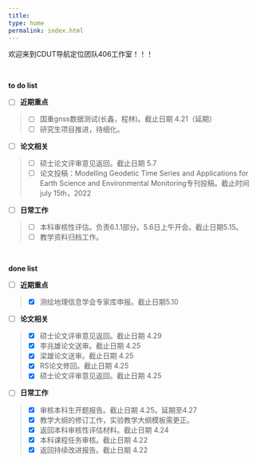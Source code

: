 ```yaml
---
title: 
type: home
permalink: index.html
---
```

欢迎来到CDUT导航定位团队406工作室！！！

</br>

**to do list** 
- [ ] **近期重点**
>   - [ ] 国重gnss数据测试(长鑫，程林)。截止日期 4.21（延期）
>   - [ ] 研究生项目推进，待细化。
- [ ] **论文相关**  
>   - [ ] 硕士论文评审意见返回。截止日期 5.7
>   - [ ] 论文投稿：Modelling Geodetic Time Series and Applications for Earth Science and Environmental Monitoring专刊投稿。截止时间 july 15th，2022
- [ ] **日常工作**
>   - [ ] 本科审核性评估。负责6.1.1部分。5.6日上午开会。截止日期5.15。
>   - [ ] 教学资料归档工作。

</br>

**done list** 
- [ ] **近期重点**
>   - [x] 测绘地理信息学会专家库申报。截止日期5.10
- [ ] **论文相关**  
>   - [x] 硕士论文评审意见返回。截止日期 4.29
>   - [x] 李兆雄论文送审。截止日期 4.25
>   - [x] 梁雄论文送审。截止日期 4.25
>   - [x] RS论文修回。截止日期 4.25
>   - [x] 硕士论文评审意见返回。截止日期 4.25
- [ ] **日常工作**
>   - [x] 审核本科生开题报告。截止日期 4.25。延期至4.27
>   - [x] 教学大纲的修订工作，实验教学大纲模板需更正。
>   - [x] 返回本科审核性评估材料。截止日期 4.24
>   - [x] 本科课程任务审核。截止日期 4.22
>   - [x] 返回持续改进报告。截止日期 4.22